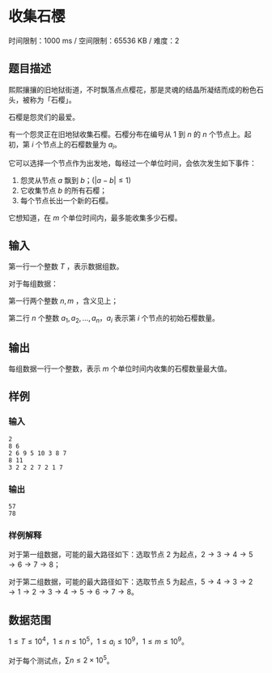 # 收集石樱

时间限制：1000 ms / 空间限制：65536 KB / 难度：2

## 题目描述

熙熙攘攘的旧地狱街道，不时飘落点点樱花，那是灵魂的结晶所凝结而成的粉色石头，被称为「石樱」。

石樱是怨灵们的最爱。

有一个怨灵正在旧地狱收集石樱。石樱分布在编号从 $1$ 到 $n$ 的 $n$ 个节点上。起初，第 $i$ 个节点上的石樱数量为 $a_i$。

它可以选择一个节点作为出发地，每经过一个单位时间，会依次发生如下事件：

1. 怨灵从节点 $a$ 飘到 $b$；$(|a-b| \leq 1)$
2. 它收集节点 $b$ 的所有石樱；
3. 每个节点长出一个新的石樱。

它想知道，在 $m$ 个单位时间内，最多能收集多少石樱。

## 输入

第一行一个整数 $T$ ，表示数据组数。

对于每组数据：

第一行两个整数 $n,m$ ，含义见上；

第二行 $n$ 个整数 $a_1,a_2,\dots,a_n$，$a_i$ 表示第 $i$ 个节点的初始石樱数量。

## 输出

每组数据一行一个整数，表示 $m$ 个单位时间内收集的石樱数量最大值。

## 样例

### 输入

    2
    8 6
    2 6 9 5 10 3 8 7
    8 11
    3 2 2 2 7 2 1 7

### 输出

    57
    78

### 样例解释

对于第一组数据，可能的最大路径如下：选取节点 $2$ 为起点，$2\rightarrow3\rightarrow4\rightarrow5\rightarrow6\rightarrow7\rightarrow8$；

对于第二组数据，可能的最大路径如下：选取节点 $5$ 为起点，$5\rightarrow4\rightarrow3\rightarrow2\rightarrow1\rightarrow2\rightarrow3\rightarrow4\rightarrow5\rightarrow6\rightarrow7\rightarrow8$。

## 数据范围

$1 \leq T \leq 10^4$，$1 \leq n \leq 10^5$，$1 \leq a_i \leq 10^9$，$1 \leq m \leq 10^9$。

对于每个测试点，$\sum n \leq 2 \times 10^5$。
